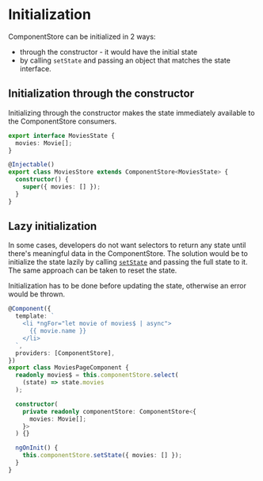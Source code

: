 # Initialization

ComponentStore can be initialized in 2 ways:

- through the constructor - it would have the initial state
- by calling `setState` and passing an object that matches the state interface.

## Initialization through the constructor

Initializing through the constructor makes the state immediately available to the ComponentStore consumers.

<ngrx-code-example header="movies.store.ts">

```ts
export interface MoviesState {
  movies: Movie[];
}

@Injectable()
export class MoviesStore extends ComponentStore<MoviesState> {
  constructor() {
    super({ movies: [] });
  }
}
```

</ngrx-code-example>

## Lazy initialization

In some cases, developers do not want selectors to return any state until there's meaningful data in the ComponentStore. The solution
would be to initialize the state lazily by calling [`setState`](guide/component-store/write#setstate-method) and passing the full state to it. The same approach can be taken to reset the state.

<ngrx-docs-alert type="inform">

Initialization has to be done before updating the state, otherwise an error would be thrown.

</ngrx-docs-alert>

<ngrx-code-example header="movies-page.component.ts">

```ts
@Component({
  template: `
    <li *ngFor="let movie of movies$ | async">
      {{ movie.name }}
    </li>
  `,
  providers: [ComponentStore],
})
export class MoviesPageComponent {
  readonly movies$ = this.componentStore.select(
    (state) => state.movies
  );

  constructor(
    private readonly componentStore: ComponentStore<{
      movies: Movie[];
    }>
  ) {}

  ngOnInit() {
    this.componentStore.setState({ movies: [] });
  }
}
```

</ngrx-code-example>
